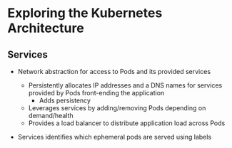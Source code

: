 # Exploring the Kubernetes Architecture

## Services
- Network abstraction for access to Pods and its provided services
    - Persistently allocates IP addresses and a DNS names for services provided by Pods front-ending the application
        - Adds persistency
    - Leverages services by adding/removing Pods depending on demand/health
    - Provides a load balancer to distribute application load across Pods

- Services identifies which ephemeral pods are served using labels